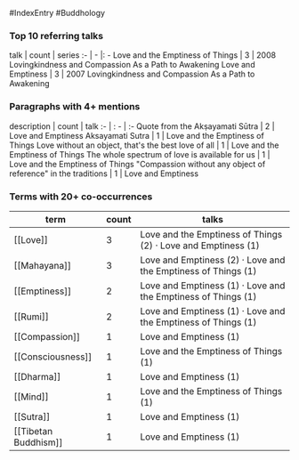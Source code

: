 #IndexEntry #Buddhology

### Top 10 referring talks
talk | count | series
:- | - |: -
<a data-href="Love and the Emptiness of Things" class="internal-link">Love and the Emptiness of Things</a> | 3 | <a data-href="2008 Lovingkindness and Compassion As a Path to Awakening" class="internal-link">2008 Lovingkindness and Compassion As a Path to Awakening</a>
<a data-href="Love and Emptiness" class="internal-link">Love and Emptiness</a> | 3 | <a data-href="2007 Lovingkindness and Compassion As a Path to Awakening" class="internal-link">2007 Lovingkindness and Compassion As a Path to Awakening</a>

### Paragraphs with 4+ mentions
description | count | talk
:- | : - | :-
<a aria-label-position="top" aria-label="Love and Emptiness > Quote from the Akṣayamati Sūtra" data-href="Love and Emptiness#Quote from the Akṣayamati Sūtra" class="internal-link">Quote from the Akṣayamati Sūtra</a> | 2 | <a data-href="Love and Emptiness" class="internal-link">Love and Emptiness</a>
<a aria-label-position="top" aria-label="Love and the Emptiness of Things > Aksayamati Sutra" data-href="Love and the Emptiness of Things#Aksayamati Sutra" class="internal-link">Aksayamati Sutra</a> | 1 | <a data-href="Love and the Emptiness of Things" class="internal-link">Love and the Emptiness of Things</a>
<a aria-label-position="top" aria-label="Love and the Emptiness of Things > Love without an object thats the best love of all" data-href="Love and the Emptiness of Things#Love without an object that's the best love of all" class="internal-link">Love without an object, that&#x27;s the best love of all</a> | 1 | <a data-href="Love and the Emptiness of Things" class="internal-link">Love and the Emptiness of Things</a>
<a aria-label-position="top" aria-label="Love and the Emptiness of Things > The whole spectrum of love is available for us" data-href="Love and the Emptiness of Things#The whole spectrum of love is available for us" class="internal-link">The whole spectrum of love is available for us</a> | 1 | <a data-href="Love and the Emptiness of Things" class="internal-link">Love and the Emptiness of Things</a>
<a aria-label-position="top" aria-label="Love and Emptiness > Compassion without any object of reference in the traditions" data-href="Love and Emptiness#Compassion without any object of reference in the traditions" class="internal-link">&quot;Compassion without any object of reference&quot; in the traditions</a> | 1 | <a data-href="Love and Emptiness" class="internal-link">Love and Emptiness</a>

### Terms with 20+ co-occurrences
term | count | talks
-|-|-
[[Love]] | 3 | <span class="counts"><a data-href="Love and the Emptiness of Things" class="internal-link">Love and the Emptiness of Things</a> (2) · <a data-href="Love and Emptiness" class="internal-link">Love and Emptiness</a> (1)</span> 
[[Mahayana]] | 3 | <span class="counts"><a data-href="Love and Emptiness" class="internal-link">Love and Emptiness</a> (2) · <a data-href="Love and the Emptiness of Things" class="internal-link">Love and the Emptiness of Things</a> (1)</span> 
[[Emptiness]] | 2 | <span class="counts"><a data-href="Love and Emptiness" class="internal-link">Love and Emptiness</a> (1) · <a data-href="Love and the Emptiness of Things" class="internal-link">Love and the Emptiness of Things</a> (1)</span> 
[[Rumi]] | 2 | <span class="counts"><a data-href="Love and Emptiness" class="internal-link">Love and Emptiness</a> (1) · <a data-href="Love and the Emptiness of Things" class="internal-link">Love and the Emptiness of Things</a> (1)</span> 
[[Compassion]] | 1 | <span class="counts"><a data-href="Love and Emptiness" class="internal-link">Love and Emptiness</a> (1)</span> 
[[Consciousness]] | 1 | <span class="counts"><a data-href="Love and the Emptiness of Things" class="internal-link">Love and the Emptiness of Things</a> (1)</span> 
[[Dharma]] | 1 | <span class="counts"><a data-href="Love and Emptiness" class="internal-link">Love and Emptiness</a> (1)</span> 
[[Mind]] | 1 | <span class="counts"><a data-href="Love and the Emptiness of Things" class="internal-link">Love and the Emptiness of Things</a> (1)</span> 
[[Sutra]] | 1 | <span class="counts"><a data-href="Love and Emptiness" class="internal-link">Love and Emptiness</a> (1)</span> 
[[Tibetan Buddhism]] | 1 | <span class="counts"><a data-href="Love and Emptiness" class="internal-link">Love and Emptiness</a> (1)</span> 

